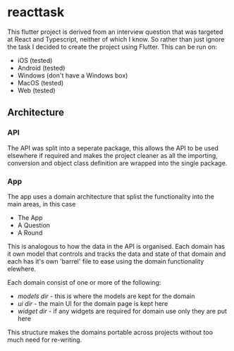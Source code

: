 # reacttask
This flutter project is derived from an interview question that was targeted at React and Typescript, neither of which I know. So rather than just ignore the task I decided to create the project using Flutter. This can be run on:

- iOS (tested)
- Android (tested)
- Windows (don't have a Windows box)
- MacOS (tested)
- Web (tested)

## Architecture

### API
The API was split into a seperate package, this allows the API to be used elsewhere if required and makes the project cleaner as all the importing, conversion and object class definition are wrapped into the single package.

### App
The app uses a domain architecture that splist the functionality into the main areas, in this case

- The App 
- A Question
- A Round

This is analogous to how the data in the API is organised. Each domain has it own model that controls and tracks the data and state of that domain and each has it's own 'barrel' file to ease using the domain functionality elewhere.

Each domain consist of one or more of the following:

- *models dir* - this is where the models are kept for the domain
- *ui dir* - the main UI for the domain page is kept here
- *widget dir* - if any widgets are required for domain use only they are put here

This structure makes the domains portable across projects without too much need for re-writing.

